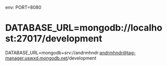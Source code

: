 env:
PORT=8080
# DATABASE_URL=mongodb://localhost:27017/development
DATABASE_URL=mongodb+srv://andrmhndr:andrmhndr@tag-manager.uswxd.mongodb.net/development
